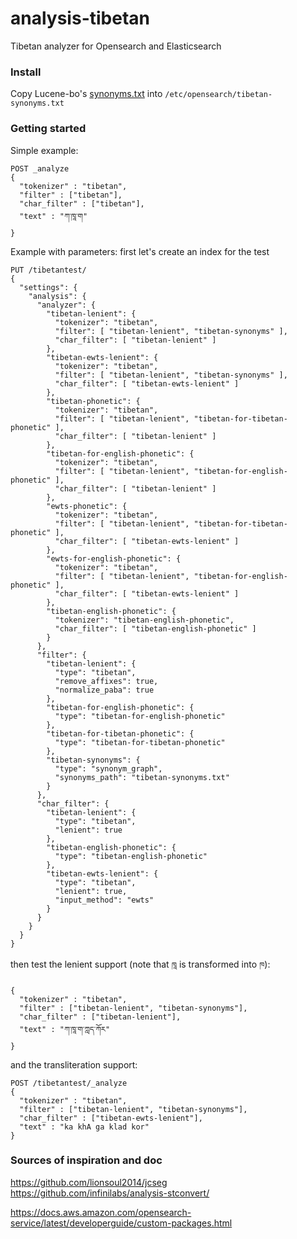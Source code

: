 # analysis-tibetan

Tibetan analyzer for Opensearch and Elasticsearch

### Install

Copy Lucene-bo's [synonyms.txt](https://github.com/buda-base/lucene-bo/blob/master/src/main/resources/synonyms.txt) into `/etc/opensearch/tibetan-synonyms.txt`

### Getting started

Simple example:

```
POST _analyze
{
  "tokenizer" : "tibetan",
  "filter" : ["tibetan"],
  "char_filter" : ["tibetan"],
  "text" : "ཀ་ཁཱ་ག"
}
```

Example with parameters: first let's create an index for the test

```
PUT /tibetantest/
{
  "settings": {
    "analysis": {
      "analyzer": {
        "tibetan-lenient": {
          "tokenizer": "tibetan",
          "filter": [ "tibetan-lenient", "tibetan-synonyms" ],
          "char_filter": [ "tibetan-lenient" ]
        },
        "tibetan-ewts-lenient": {
          "tokenizer": "tibetan",
          "filter": [ "tibetan-lenient", "tibetan-synonyms" ],
          "char_filter": [ "tibetan-ewts-lenient" ]
        },
        "tibetan-phonetic": {
          "tokenizer": "tibetan",
          "filter": [ "tibetan-lenient", "tibetan-for-tibetan-phonetic" ],
          "char_filter": [ "tibetan-lenient" ]
        },
        "tibetan-for-english-phonetic": {
          "tokenizer": "tibetan",
          "filter": [ "tibetan-lenient", "tibetan-for-english-phonetic" ],
          "char_filter": [ "tibetan-lenient" ]
        },
        "ewts-phonetic": {
          "tokenizer": "tibetan",
          "filter": [ "tibetan-lenient", "tibetan-for-tibetan-phonetic" ],
          "char_filter": [ "tibetan-ewts-lenient" ]
        },
        "ewts-for-english-phonetic": {
          "tokenizer": "tibetan",
          "filter": [ "tibetan-lenient", "tibetan-for-english-phonetic" ],
          "char_filter": [ "tibetan-ewts-lenient" ]
        },
        "tibetan-english-phonetic": {
          "tokenizer": "tibetan-english-phonetic",
          "char_filter": [ "tibetan-english-phonetic" ]
        }
      },
      "filter": {
        "tibetan-lenient": {
          "type": "tibetan",
          "remove_affixes": true,
          "normalize_paba": true
        },
        "tibetan-for-english-phonetic": {
          "type": "tibetan-for-english-phonetic"
        },
        "tibetan-for-tibetan-phonetic": {
          "type": "tibetan-for-tibetan-phonetic"
        },
        "tibetan-synonyms": {
          "type": "synonym_graph",
          "synonyms_path": "tibetan-synonyms.txt"
        }
      },
      "char_filter": {
        "tibetan-lenient": {
          "type": "tibetan",
          "lenient": true
        },
        "tibetan-english-phonetic": {
          "type": "tibetan-english-phonetic"
        },
        "tibetan-ewts-lenient": {
          "type": "tibetan",
          "lenient": true,
          "input_method": "ewts"
        }
      }
    }
  }
}
```

then test the lenient support (note that `ཁཱ` is transformed into `ཁ`):

```
{
  "tokenizer" : "tibetan",
  "filter" : ["tibetan-lenient", "tibetan-synonyms"],
  "char_filter" : ["tibetan-lenient"],
  "text" : "ཀ་ཁཱ་ག་ཀླད་ཀོར"
}
```

and the transliteration support:

```
POST /tibetantest/_analyze
{
  "tokenizer" : "tibetan",
  "filter" : ["tibetan-lenient", "tibetan-synonyms"],
  "char_filter" : ["tibetan-ewts-lenient"],
  "text" : "ka khA ga klad kor"
}
```

### Sources of inspiration and doc

https://github.com/lionsoul2014/jcseg
https://github.com/infinilabs/analysis-stconvert/

https://docs.aws.amazon.com/opensearch-service/latest/developerguide/custom-packages.html
